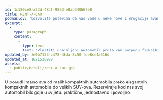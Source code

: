 ```yaml
---
id: 1c180ce8-a23d-48cf-9863-e8ad340667e8
title: RENT-A-CAR
podnaslov: 'Dozvolite putevima da vas vode u neke nove i drugačije avanture'
excerpt:
  -
    type: paragraph
    content:
      -
        type: text
        text: 'Vlastiti unajmljeni automobil pruža vam potpunu fleksibilnost, slobodu planiranja i uživanja u putovanju gdje god se nalazili. Zahvaljujući našim partnerima omogućujemo najam automobila u više od stotinu zemalja svijeta i čak pet tisuća lokacija za iznajmljivanje.'
updated_by: 3e0b7153-c478-46da-8c50-fde8ce1a616d
updated_at: 1621530988
assets:
  - public/hoteli/rent-a-car.jpg
---
```

U ponudi imamo sve od malih kompaktnih automobila preko elegantnih kompaktnih automobila do velikih SUV-ova.
Rezervirajte kod nas svoj automobil bilo gdje u svijetu: praktično, jednostavno i povoljno.